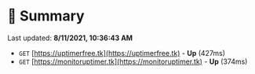 # 📖 Summary
Last updated: **8/11/2021, 10:36:43 AM**

- `GET` [https://uptimerfree.tk](https://uptimerfree.tk) - **Up** (427ms)
- `GET` [https://monitoruptimer.tk](https://monitoruptimer.tk) - **Up** (374ms)
